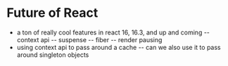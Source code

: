 # Future of React

- a ton of really cool features in react 16, 16.3, and up and coming
-- context api
-- suspense
-- fiber
-- render pausing
- using context api to pass around a cache
-- can we also use it to pass around singleton objects

